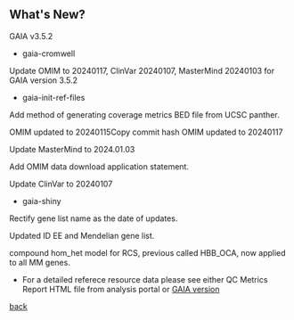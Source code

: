 ## What's New?

GAIA v3.5.2

* gaia-cromwell

Update OMIM to 20240117, ClinVar 20240107, MasterMind 20240103 for GAIA version 3.5.2

* gaia-init-ref-files

Add method of generating coverage metrics BED file from UCSC panther. 

OMIM updated to 20240115Copy commit hash	OMIM updated to 20240117

Update MasterMind to 2024.01.03

Add OMIM data download application statement.	

Update ClinVar to 20240107

* gaia-shiny

Rectify gene list name as the date of updates.

Updated ID EE and Mendelian gene list.

compound hom_het model for RCS, previous called HBB_OCA, now applied to all MM genes.

* For a detailed referece resource data please see either QC Metrics Report HTML file from analysis portal or [GAIA version](./another-page_3.5.2_GAIA_version.html)

[back](./)
